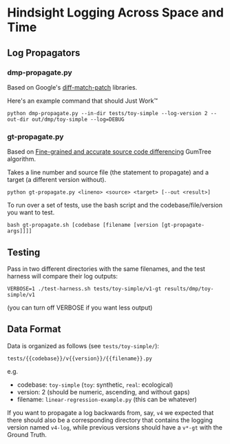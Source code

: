 # Hindsight Logging Across Space and Time

## Log Propagators

### dmp-propagate.py
Based on Google's [diff-match-patch](https://github.com/google/diff-match-patch) libraries.

Here's an example command that should Just Work™
```
python dmp-propagate.py --in-dir tests/toy-simple --log-version 2 --out-dir out/dmp/toy-simple --log=DEBUG
```

### gt-propagate.py
Based on [Fine-grained and accurate source code differencing](https://doi.org/10.1145/2642937.2642982) GumTree algorithm.

Takes a line number and source file (the statement to propagate) and a target (a different version without).
```
python gt-propagate.py <lineno> <source> <target> [--out <result>]
```

To run over a set of tests, use the bash script and the codebase/file/version you want to test.
```
bash gt-propagate.sh [codebase [filename [version [gt-propagate-args]]]]
```

## Testing
Pass in two different directories with the same filenames, and the test harness will compare their log outputs:
```
VERBOSE=1 ./test-harness.sh tests/toy-simple/v1-gt results/dmp/toy-simple/v1
```

(you can turn off VERBOSE if you want less output)

## Data Format
Data is organized as follows (see `tests/toy-simple/`):
```
tests/{{codebase}}/v{{version}}/{{filename}}.py
```
e.g.
* codebase: `toy-simple` (`toy`: synthetic, `real`: ecological)
* version: 2 (should be numeric, ascending, and without gaps)
* filename: `linear-regression-example.py` (this can be whatever)

If you want to propagate a log backwards from, say, `v4` we expected that there should also be a corresponding directory
that contains the logging version named `v4-log`, while previous versions should have a `v*-gt` with the Ground Truth.